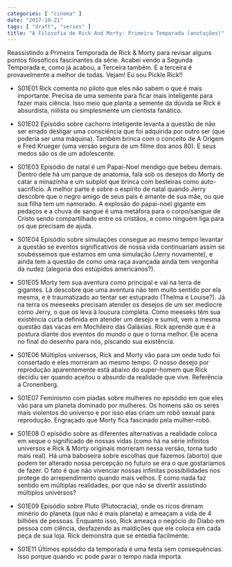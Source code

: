 ```yaml
---
categories: [ "cinema" ]
date: "2017-10-21"
tags: [ "draft", "series" ]
title: "A Filosofia de Rick And Morty: Primeira Temporada (anotações)"
---
```

Reassistindo a Primeira Temporada de Rick & Morty para revisar alguns
pontos filosóficos fascinantes da série. Acabei vendo a Segunda
Temporada e, como já acabou, a Terceira também. E a terceira é
provavelmente a melhor de todas. Vejam! Eu sou Pickle Rick!!

 - S01E01 Rick comenta no piloto que eles não sabem o que é mais
 importante. Precisa de uma semente para ficar mais inteligente para
 fazer mais ciência. Isso meio que planta a semente da dúvida se Rick
 é absurdista, niilista ou simplesmente um cientista fanático.

 - S01E02 Episódio sobre cachorro inteligente levanta a questão de
 não ser errado desligar uma consciência que foi adquirida por outro
 ser (que poderia ser uma máquina). Também brinca com o conceito de A
 Origem e Fred Krueger (uma versão segura de um filme dos anos 80). E
 seus medos são os de um adolescente.

 - S01E03 Episódio de natal é um Papai-Noel mendigo que bebeu
 demais. Dentro dele há um parque de anatomia, fala sob os desejos do
 Morty de catar a minazinha e um subplot que brinca com besteiras como
 auto-sacrifício. A melhor parte é sobre o espírito de natal quando
 Jerry descobre que o negro amigo de seus pais é amante de sua mãe,
 ou que sua filha tem um namorado. A explosão do papai-noel gigante
 em pedaços e a chuva de sangue é uma metáfora para o corpo/sangue
 de Cristo sendo compartilhado entre os cristãos, e como ninguém liga
 para os que precisam de ajuda.

 - S01E04 Episódio sobre simulações consegue ao mesmo tempo levantar a
 questão se eventos significativos de nossa vida continuariam assim se
 soubéssemos que estamos em uma simulação (Jerry novamente), e ainda
 tem a questão de como uma raça avançada ainda tem vergonha da nudez
 (alegoria dos estúpidos americanos?).

 - S01E05 Morty tem sua aventura como principal e vai na terra de
 gigantes. Lá descobre que uma aventura não tem muito sentido por ela
 mesma, e é traumatizado ao tentar ser estuprado (Thelma e Louise?). Já
 na terra os meeseeks precisam atender os desejos de um ser medíocre
 como Jerry, o que os leva à loucura completa. Como meeseks têm sua
 existência curta definida em atender um desejo e sumid, vem a mesma
 questão das vacas em Mochileiro das Galáxias. Rick aprende que é a
 postura diante dos eventos do mundo o que o torna melhor. Ele acena no
 final do desenho para nós, piscando sua existência.

 - S01E06 Múltiplos universos, Rick and Morty vão para um onde
 tudo foi consertado e eles morreram ao mesmo tempo. O nosso desejo
 por reprodução aparentemente está abaixo do super-homem que Rick
 decidiu ser quando aceitou o absurdo da realidade que vive. Referência
 a Cronenberg.

 - S01E07 Feminismo com piadas sobre mulheres no episódio em que eles
 vão para um planeta dominado por mulheres. Os homens são os seres
 mais violentos do universo e por isso elas criam um robô sexual para
 reprodução. Engraçado que Morty fica fascinado pela mulher-robô.

 - S01E08 O episódio sobre as diferentes alternativas a realidade
 coloca em xeque o significado de nossas vidas (como há na série
 infinitos universos e Rick & Morty originais morreram nessa versão,
 torna tudo mais real). Há uma baboseira sobre escolhas que fazemos
 (aborto) que podem ter alterado nossa percepção no futuro se era o
 que gostaríamos de fazer. O fato é que não vivenciar nossas infinitas
 possibilidades nos protege do arrependimento quando mais velhos. E como
 nada faz sentido em múltiplas realidades, por que não se divertir
 assistindo múltiplos universos?

 - S01E09 Episódio sobre Pluto (Plutocracia), onde os ricos drenam
 minério do planeta (que não é mais planeta) e ameaçam a vida de 4
 bilhões de pessoas. Enquanto isso, Rick ameaça o negócio do Diabo
 em pessoa com ciência, desfazendo as maldições que ele coloca em
 cada peça de sua loja. Rick demonstra que se entedia facilmente.

 - S01E11 Últimos episódio da temporada é uma festa sem
 consequências. Isso porque quando vc pode parar o tempo nada importa.
